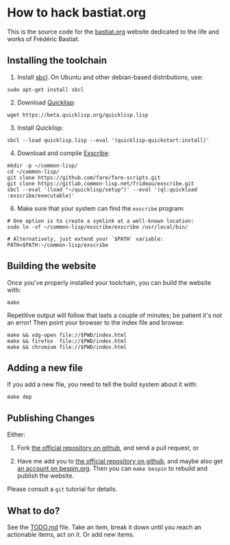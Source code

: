 How to hack bastiat.org
=======================

This is the source code for the [bastiat.org](http://bastiat.org/)
website dedicated to the life and works of Frédéric Bastiat.


Installing the toolchain
------------------------

  1. Install [sbcl](http://sbcl.org/). On Ubuntu and other debian-based distributions, use:

	sudo apt-get install sbcl

  2. Download [Quicklisp](https://www.quicklisp.org/beta/):

	wget https://beta.quicklisp.org/quicklisp.lisp

  3. Install Quicklisp:

	sbcl --load quicklisp.lisp --eval '(quicklisp-quickstart:install)'

  4. Download and compile [Exscribe](http://cliki.net/Exscribe):

	mkdir -p ~/common-lisp/
	cd ~/common-lisp/
	git clone https://github.com/fare/fare-scripts.git
	git clone https://gitlab.common-lisp.net/frideau/exscribe.git
	sbcl --eval '(load "~/quicklisp/setup")' --eval '(ql:quickload :exscribe/executable)'

  6. Make sure that your system can find the `exscribe` program:

	# One option is to create a symlink at a well-known location:
	sudo ln -sf ~/common-lisp/exscribe/exscribe /usr/local/bin/

	# Alternatively, just extend your `$PATH` variable:
	PATH=$PATH:~/common-lisp/exscribe


Building the website
--------------------

Once you've properly installed your toolchain, you can build the website with:

	make

Repetitive output will follow that lasts a couple of minutes; be patient
it's not an error! Then point your browser to the index file and browse:

	make && xdg-open file://$PWD/index.html
	make && firefox  file://$PWD/index.html
	make && chromium file://$PWD/index.html


Adding a new file
-----------------

If you add a new file, you need to tell the build system about it with:

	make dep

Publishing Changes
------------------

Either:

   1. Fork [the official repository on github](http://github.com/fare/bastiat.org),
      and send a pull request, or

   2. Have me add you to
      [the official repository on github](http://github.com/fare/bastiat.org),
      and maybe also get [an account on bespin.org](bespin.org/application.html).
      Then you can `make bespin` to rebuild and publish the website.

Please consult a `git` tutorial for details.

What to do?
-----------

See the [TODO.md](TODO.md) file.
Take an item, break it down until you reach an actionable items, act on it.
Or add new items.
